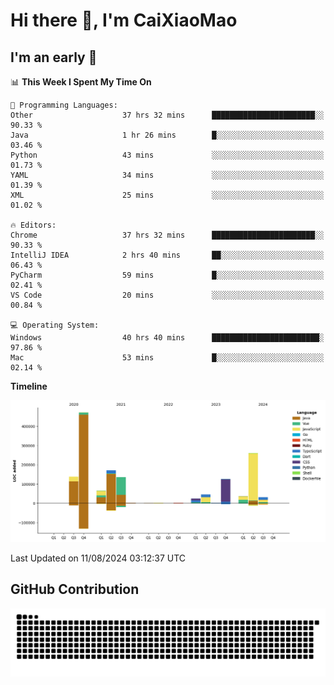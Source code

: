 # Hi there 👋, I'm CaiXiaoMao

## I'm an early 🐤
<!--START_SECTION:waka-->
📊 **This Week I Spent My Time On** 

```text
💬 Programming Languages: 
Other                    37 hrs 32 mins      ███████████████████████░░   90.33 % 
Java                     1 hr 26 mins        █░░░░░░░░░░░░░░░░░░░░░░░░   03.46 % 
Python                   43 mins             ░░░░░░░░░░░░░░░░░░░░░░░░░   01.73 % 
YAML                     34 mins             ░░░░░░░░░░░░░░░░░░░░░░░░░   01.39 % 
XML                      25 mins             ░░░░░░░░░░░░░░░░░░░░░░░░░   01.02 % 

🔥 Editors: 
Chrome                   37 hrs 32 mins      ███████████████████████░░   90.33 % 
IntelliJ IDEA            2 hrs 40 mins       ██░░░░░░░░░░░░░░░░░░░░░░░   06.43 % 
PyCharm                  59 mins             █░░░░░░░░░░░░░░░░░░░░░░░░   02.41 % 
VS Code                  20 mins             ░░░░░░░░░░░░░░░░░░░░░░░░░   00.84 % 

💻 Operating System: 
Windows                  40 hrs 40 mins      ████████████████████████░   97.86 % 
Mac                      53 mins             █░░░░░░░░░░░░░░░░░░░░░░░░   02.14 % 
```

**Timeline**

![Lines of Code chart](https://raw.githubusercontent.com/caixiaomao/caixiaomao/main/assets/bar_graph.png)


 Last Updated on 11/08/2024 03:12:37 UTC
<!--END_SECTION:waka-->

## GitHub Contribution
<picture>
  <source media="(prefers-color-scheme: dark)" srcset="/dist/snake/github-contribution-grid-snake-dark.svg" />
  <source media="(prefers-color-scheme: light)" srcset="/dist/snake/github-contribution-grid-snake.svg" />
  <img alt="github contribution grid snake animation" src="/dist/snake/github-contribution-grid-snake.svg" />
</picture>
